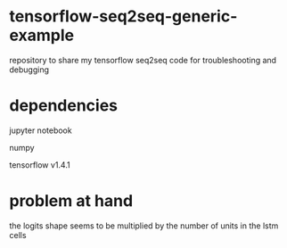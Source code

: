 # tensorflow-seq2seq-generic-example
repository to share my tensorflow seq2seq code for troubleshooting and debugging

# dependencies
jupyter notebook

numpy

tensorflow v1.4.1

# problem at hand
the logits shape seems to be multiplied by the number of units in the lstm cells
